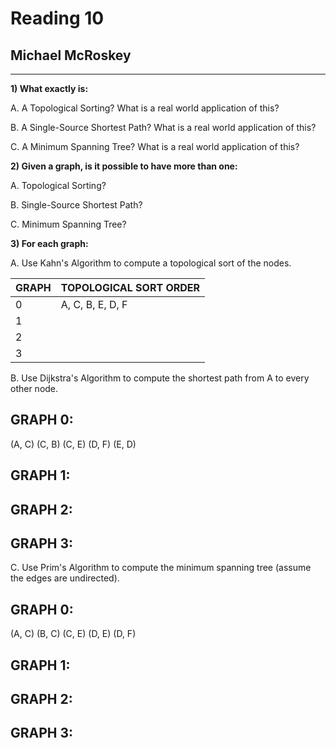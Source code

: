 Reading 10
==========

Michael McRoskey
----------------

---

**1) What exactly is:**

A. A Topological Sorting? What is a real world application of this?



B. A Single-Source Shortest Path? What is a real world application of this?



C. A Minimum Spanning Tree? What is a real world application of this?



**2) Given a graph, is it possible to have more than one:**

A. Topological Sorting?



B. Single-Source Shortest Path?



C. Minimum Spanning Tree?


**3) For each graph:**

A. Use Kahn's Algorithm to compute a topological sort of the nodes.

| GRAPH   | TOPOLOGICAL SORT ORDER   |
|---------|--------------------------|
| 0       | A, C, B, E, D, F         |
| 1       |                          |
| 2       |                          |
| 3       |                          |

B. Use Dijkstra's Algorithm to compute the shortest path from A to every other node.

GRAPH 0:
--------
(A, C)
(C, B)
(C, E)
(D, F)
(E, D)

GRAPH 1:
--------

GRAPH 2:
--------

GRAPH 3:
--------


C. Use Prim's Algorithm to compute the minimum spanning tree (assume the edges are undirected).

GRAPH 0:
--------
(A, C)
(B, C)
(C, E)
(D, E)
(D, F)


GRAPH 1:
--------


GRAPH 2:
--------


GRAPH 3:
--------